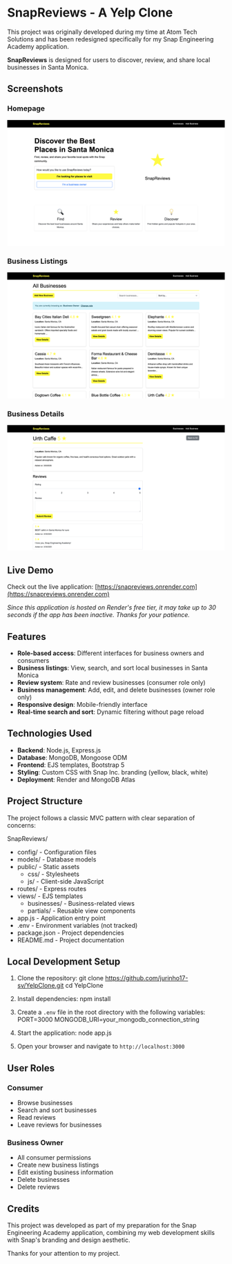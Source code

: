 # SnapReviews - A Yelp Clone

This project was originally developed during my time at Atom Tech Solutions and has been redesigned specifically for my Snap Engineering Academy application.

**SnapReviews** is designed for users to discover, review, and share local businesses in Santa Monica.

## Screenshots

### Homepage
![SnapReviews Homepage](screenshots/SnapReviews-homepage.png)

### Business Listings
![Business Listings](screenshots/SnapReviews-listings.png)

### Business Details
![Business Details](screenshots/SnapReviews-details.png)

## Live Demo

Check out the live application: [https://snapreviews.onrender.com](https://snapreviews.onrender.com)

*Since this application is hosted on Render's free tier, it may take up to 30 seconds if the app has been inactive. Thanks for your patience.*

## Features

- **Role-based access**: Different interfaces for business owners and consumers
- **Business listings**: View, search, and sort local businesses in Santa Monica
- **Review system**: Rate and review businesses (consumer role only)
- **Business management**: Add, edit, and delete businesses (owner role only)
- **Responsive design**: Mobile-friendly interface
- **Real-time search and sort**: Dynamic filtering without page reload

## Technologies Used

- **Backend**: Node.js, Express.js
- **Database**: MongoDB, Mongoose ODM
- **Frontend**: EJS templates, Bootstrap 5
- **Styling**: Custom CSS with Snap Inc. branding (yellow, black, white)
- **Deployment**: Render and MongoDB Atlas

## Project Structure

The project follows a classic MVC pattern with clear separation of concerns:

SnapReviews/
- config/ - Configuration files
- models/ - Database models
- public/ - Static assets
  - css/ - Stylesheets
  - js/ - Client-side JavaScript
- routes/ - Express routes
- views/ - EJS templates
  - businesses/ - Business-related views
  - partials/ - Reusable view components
- app.js - Application entry point
- .env - Environment variables (not tracked)
- package.json - Project dependencies
- README.md - Project documentation  

## Local Development Setup

1. Clone the repository:
git clone https://github.com/jurinho17-sv/YelpClone.git
cd YelpClone

2. Install dependencies:
npm install

3. Create a `.env` file in the root directory with the following variables:
PORT=3000
MONGODB_URI=your_mongodb_connection_string

4. Start the application:
node app.js

5. Open your browser and navigate to `http://localhost:3000`

## User Roles

### Consumer
- Browse businesses
- Search and sort businesses
- Read reviews
- Leave reviews for businesses

### Business Owner
- All consumer permissions
- Create new business listings
- Edit existing business information
- Delete businesses
- Delete reviews


## Credits

This project was developed as part of my preparation for the Snap Engineering Academy application, combining my web development skills with Snap's branding and design aesthetic.

Thanks for your attention to my project.